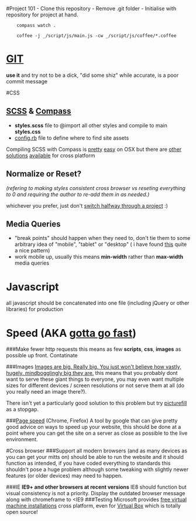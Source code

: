 #Project 101
	- Clone this repository
	- Remove .git folder
	- Initialise with repository for project at hand.

		compass watch .

		coffee -j _/script/js/main.js -cw _/script/js/coffee/*.coffee


# [GIT](http://git-scm.com)
**use it** and try not to be a dick, "did some shiz" while accurate, is a poor commit message

#CSS

## [SCSS](http://sass-lang.com/) & [Compass](http://compass-style.org/)

+ **styles.scss** file to @import all other styles and compile to main **styles.css**
+ [config.rb](http://compass-style.org/help/tutorials/configuration-reference/) file to define where to find site assets

Compiling SCSS with Compass is [pretty](http://hammerformac.com/) [easy](http://incident57.com/codekit/) on OSX but there are [other](http://compass.handlino.com/) [solutions](http://mhs.github.io/scout-app/) [available](http://compass-style.org/help/) for cross platform

## Normalize or Reset?
*(refering to making styles consistent cross browser vs reseting everything to 0 and requiring the author to re-add them in as needed.)*

whichever you prefer, just don't [switch halfway through a project](http://cdn.memegenerator.net/instances/400x/36611573.jpg) :)

## Media Queries
+ "break points" should happen when they need to, don't tie them to some arbitrary idea of "mobile", "tablet" or "desktop" ( i have found [this](https://gist.github.com/JamesCrockford/5086059) quite a nice pattern)
+ work mobile up, usually this means **min-width** rather than **max-width** media queries

# Javascript
all javascript should be concatenated into one file (including jQuery or other libraries) for production

# Speed (AKA [gotta go fast](http://www.bestguywins.com/freegames/ultimate-sonic/sonic.gif))

###Make fewer http requests
this means as few **scripts**, **css**, **images** as possible up front.  Contatinate

###Images
[Images are big. Really big. You just won't believe how vastly, hugely, mindbogglingly big they are.](http://static.guim.co.uk/sys-images/Books/Pix/pictures/2009/10/9/1255099273423/Hitchhikers-Guide-to-the--001.jpg)
this means that you probably dont want to serve these giant things to everyone, you may even want multiple sizes for different devices / screen resolutions or not serve them at all (do you really need an image there?).

There isn't yet a particularly good solution to this problem but try [picturefill](https://github.com/scottjehl/picturefill) as a stopgap.

###[Page speed](https://developers.google.com/speed/pagespeed/insights_extensions) (Chrome, Firefox)
A tool by google that can give pretty good advice on ways to speed up your website, this should be done at a point where you can get the site on a server as close as possible to the live environment.

#Cross browser
###Support
all modern browsers (and as many devices as you can get your mitts on) should be able to run the website and it should function as intended, if you have coded everything to standards this shouldn't pose a huge problem although some tweaking with slightly newer features (or older devices) may need to happen.

###IE
**IE9+ and other browsers at recent versions**
IE8 should function but visual consistency is not a priority.
Display the outdated browser message along with chromeframe to <IE9
###Testing
Microsoft provides [free virtual machine installations](http://www.modern.ie/en-us/virtualization-tools#downloads) cross platform, even for [Virtual Box](https://www.virtualbox.org/) which is totally open source!
